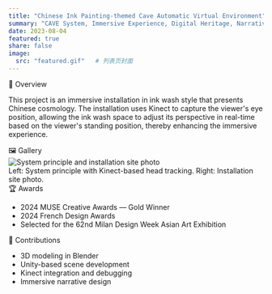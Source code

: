 ```yaml
---
title: "Chinese Ink Painting-themed Cave Automatic Virtual Environment"
summary: "CAVE System, Immersive Experience, Digital Heritage, Narrative Space Design"
date: 2023-08-04
featured: true
share: false
image:
  src: "featured.gif"   # 列表页封面
---
```


<div class="section-card">
  <div class="section-title">🧩 Overview</div>
  <p>
    This project is an immersive installation in ink wash style that presents Chinese cosmology.
    The installation uses Kinect to capture the viewer's eye position, allowing the ink wash space
    to adjust its perspective in real-time based on the viewer's standing position, thereby
    enhancing the immersive experience.
  </p>
</div>

<div class="section-card">
  <div class="section-title">🖼️ Gallery</div>
  <img src="Frame 44.png" alt="System principle and installation site photo">
  <div class="fig-note">Left: System principle with Kinect-based head tracking. Right: Installation site photo.</div>
</div>

<div class="section-card">
  <div class="section-title">🏆 Awards</div>
  <ul class="tight-list">
    <li>2024 MUSE Creative Awards — Gold Winner</li>
    <li>2024 French Design Awards</li>
    <li>Selected for the 62nd Milan Design Week Asian Art Exhibition</li>
  </ul>
</div>

<div class="section-card">
  <div class="section-title">🎯 Contributions</div>
  <ul class="tight-list">
    <li>3D modeling in Blender</li>
    <li>Unity-based scene development</li>
    <li>Kinect integration and debugging</li>
    <li>Immersive narrative design</li>
  </ul>
</div>
